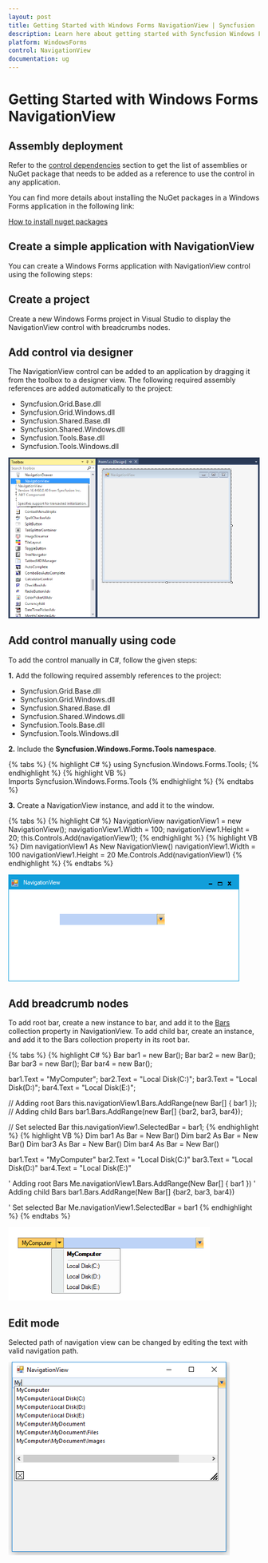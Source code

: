 ```yaml
---
layout: post
title: Getting Started with Windows Forms NavigationView | Syncfusion
description: Learn here about getting started with Syncfusion Windows Forms NavigationView control, its elements and more details.
platform: WindowsForms
control: NavigationView 
documentation: ug
---
```

# Getting Started with Windows Forms NavigationView

## Assembly deployment

Refer to the [control dependencies](https://help.syncfusion.com/windowsforms/control-dependencies#navigationview) section to get the list of assemblies or NuGet package that needs to be added as a reference to use the control in any application.

You can find more details about installing the NuGet packages in a Windows Forms application in the following link:
 
[How to install nuget packages](https://help.syncfusion.com/windowsforms/installation/install-nuget-packages)

## Create a simple application with NavigationView

You can create a Windows Forms application with NavigationView control using the following steps:

## Create a project

Create a new Windows Forms project in Visual Studio to display the NavigationView control with breadcrumbs nodes.

## Add control via designer

The NavigationView control can be added to an application by dragging it from the toolbox to a designer view. The following required assembly references are added automatically to the project:

* Syncfusion.Grid.Base.dll
* Syncfusion.Grid.Windows.dll
* Syncfusion.Shared.Base.dll
* Syncfusion.Shared.Windows.dll
* Syncfusion.Tools.Base.dll
* Syncfusion.Tools.Windows.dll

![wf navigation view control added by designer](Getting-Started_images/wf-navigation-view-control-added-by-designer.png)

## Add control manually using code

To add the control manually in C#, follow the given steps:

**1.**	Add the following required assembly references to the project: 

  * Syncfusion.Grid.Base.dll
  * Syncfusion.Grid.Windows.dll
  * Syncfusion.Shared.Base.dll
  * Syncfusion.Shared.Windows.dll
  * Syncfusion.Tools.Base.dll
  * Syncfusion.Tools.Windows.dll

**2.** Include the **Syncfusion.Windows.Forms.Tools namespace**. 

  {% tabs %}
  {% highlight C# %}
  using Syncfusion.Windows.Forms.Tools;
  {% endhighlight %}
  {% highlight VB %}
  Imports Syncfusion.Windows.Forms.Tools
  {% endhighlight %}
  {% endtabs %} 

**3.** Create a NavigationView instance, and add it to the window.

  {% tabs %}
  {% highlight C# %}
  NavigationView navigationView1 = new NavigationView();
  navigationView1.Width = 100;
  navigationView1.Height = 20;
  this.Controls.Add(navigationView1);
  {% endhighlight %}
  {% highlight VB %}
  Dim navigationView1 As New NavigationView()
  navigationView1.Width = 100
  navigationView1.Height = 20
  Me.Controls.Add(navigationView1)
  {% endhighlight %}
  {% endtabs %}

![wf navigation view control](Getting-Started_images/wf-navigation-view-control.png)


## Add breadcrumb nodes

To add root bar, create a new instance to bar, and add it to the [Bars](https://help.syncfusion.com/cr/windowsforms/Syncfusion.Windows.Forms.Tools.NavigationView.html#Syncfusion_Windows_Forms_Tools_NavigationView_Bars) collection property in NavigationView. To add child bar, create an instance, and add it to the Bars collection property in its root bar.

{% tabs %}
{% highlight C# %}
Bar bar1 = new Bar();
Bar bar2 = new Bar();
Bar bar3 = new Bar();
Bar bar4 = new Bar();

bar1.Text = "MyComputer";
bar2.Text = "Local Disk(C:)";
bar3.Text = "Local Disk(D:)";
bar4.Text = "Local Disk(E:)";

// Adding root Bars
this.navigationView1.Bars.AddRange(new Bar[] { bar1 });
// Adding child Bars
bar1.Bars.AddRange(new Bar[] {bar2, bar3, bar4});

// Set selected Bar
this.navigationView1.SelectedBar = bar1;
{% endhighlight %}
{% highlight VB %}
Dim bar1 As Bar = New Bar()
Dim bar2 As Bar = New Bar()
Dim bar3 As Bar = New Bar()
Dim bar4 As Bar = New Bar()

bar1.Text = "MyComputer"
bar2.Text = "Local Disk(C:)"
bar3.Text = "Local Disk(D:)"
bar4.Text = "Local Disk(E:)"

' Adding root Bars
Me.navigationView1.Bars.AddRange(New Bar[] { bar1 })
' Adding child Bars
bar1.Bars.AddRange(New Bar[] {bar2, bar3, bar4})

' Set selected Bar 
Me.navigationView1.SelectedBar = bar1
{% endhighlight %}
{% endtabs %}

![wf navigation bars](Getting-Started_images/wf-navigation-view-control-items-added.png)

## Edit mode

Selected path of navigation view can be changed by editing the text with valid navigation path.

![wf navigation path can be edit](Getting-Started_images/wf-navigation-view-control-edit-mode.png)
